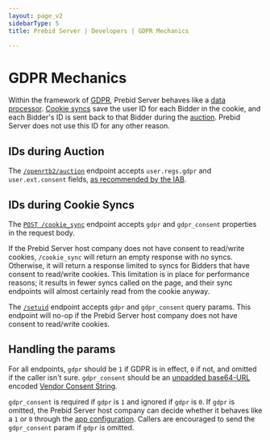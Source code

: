 ```yaml
---
layout: page_v2
sidebarType: 5
title: Prebid Server | Developers | GDPR Mechanics

---
```

# GDPR Mechanics

Within the framework of [GDPR](https://gdpr.eu/), Prebid Server behaves like a [data processor](https://gdpr.eu/recital-81-the-use-of-processors/).
[Cookie syncs](/prebid-server/developers/cookie-syncs.html) save the user ID for each Bidder in the cookie, and each Bidder's ID is sent back to that Bidder during the [auction](/prebid-server/endpoints/openrtb2/auction.html).
Prebid Server does not use this ID for any other reason.

## IDs during Auction

The [`/openrtb2/auction`](../endpoints/openrtb2/auction.md#gdpr) endpoint accepts `user.regs.gdpr` and `user.ext.consent` fields,
[as recommended by the IAB](https://iabtechlab.com/wp-content/uploads/2018/02/OpenRTB_Advisory_GDPR_2018-02.pdf).

## IDs during Cookie Syncs

The [`POST /cookie_sync`](../endpoints/cookieSync.md) endpoint accepts `gdpr` and `gdpr_consent` properties in the request body.

If the Prebid Server host company does not have consent to read/write cookies, `/cookie_sync` will return an empty response with no syncs.
Otherwise, it will return a response limited to syncs for Bidders that have consent to read/write cookies.
This limitation is in place for performance reasons; it results in fewer syncs called on the page, and their
sync endpoints will almost certainly read from the cookie anyway.

The [`/setuid`](../endpoints/setuid.md) endpoint accepts `gdpr` and `gdpr_consent` query params. This endpoint
will no-op if the Prebid Server host company does not have consent to read/write cookies.

## Handling the params

For all endpoints, `gdpr` should be `1` if GDPR is in effect, `0` if not, and omitted if the caller isn't sure.
`gdpr_consent` should be an [unpadded base64-URL](https://tools.ietf.org/html/rfc4648#page-7) encoded [Vendor Consent String](https://github.com/InteractiveAdvertisingBureau/GDPR-Transparency-and-Consent-Framework/blob/master/Consent%20string%20and%20vendor%20list%20formats%20v1.1%20Final.md#vendor-consent-string-format-).

`gdpr_consent` is required if `gdpr` is `1` and ignored if `gdpr` is `0`. If `gdpr` is omitted, the Prebid Server
host company can decide whether it behaves like a `1` or `0` through the [app configuration](https://github.com/prebid/prebid-server/blob/master/docs/developers/configuration.md).
Callers are encouraged to send the `gdpr_consent` param if `gdpr` is omitted.

